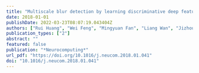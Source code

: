 ```yaml
---
title: "Multiscale blur detection by learning discriminative deep features (Neurocomputing, 2018)"
date: 2018-01-01
publishDate: 2022-03-23T08:07:19.043404Z
authors: ["Rui Huang", "Wei Feng", "Mingyuan Fan", "Liang Wan", "Jizhou Sun"]
publication_types: ["2"]
abstract: ""
featured: false
publication: "*Neurocomputing*"
url_pdf: "https://doi.org/10.1016/j.neucom.2018.01.041"
doi: "10.1016/j.neucom.2018.01.041"
---
```


